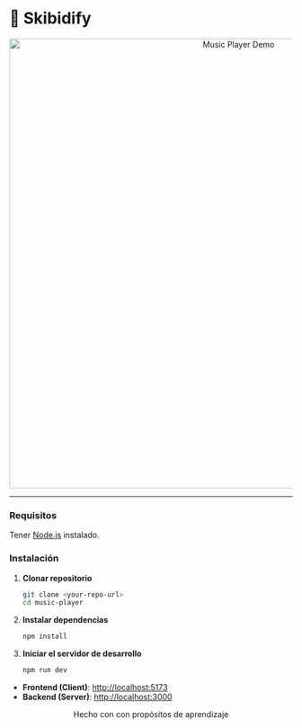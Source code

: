 # 🎵 Skibidify

<div align="center">
  <img src="https://i.imgur.com/1jaHi07.gif" alt="Music Player Demo" width="800">
</div>

---

### Requisitos

Tener [Node.js](https://nodejs.org/) instalado.

### Instalación

1. **Clonar repositorio**
   ```bash
   git clone <your-repo-url>
   cd music-player
   ```

2. **Instalar dependencias**
   ```bash
   npm install
   ```

3. **Iniciar el servidor de desarrollo**
   ```bash
   npm run dev
   ```

- **Frontend (Client)**: [http://localhost:5173](http://localhost:5173)
- **Backend (Server)**: [http://localhost:3000](http://localhost:3000)

<div align="center">
  <p>Hecho con con propósitos de aprendizaje</p>
</div>